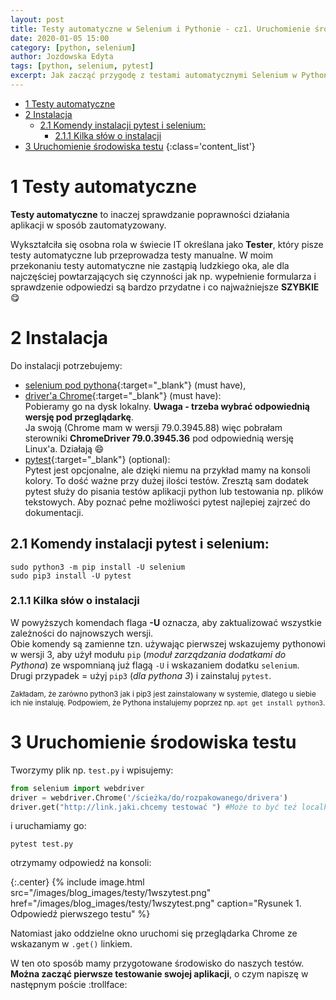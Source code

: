 ```yaml
---
layout: post
title: Testy automatyczne w Selenium i Pythonie - cz1. Uruchomienie środowiska testowego
date: 2020-01-05 15:00
category: [python, selenium]
author: Jozdowska Edyta
tags: [python, selenium, pytest]
excerpt: Jak zacząć przygodę z testami automatycznymi Selenium w Pythonie
---
```


<!-- TOC -->

- [1 Testy automatyczne](#1-testy-automatyczne)
- [2 Instalacja](#2-instalacja)
  - [2.1 Komendy instalacji pytest i selenium:](#21-komendy-instalacji-pytest-i-selenium)
    - [2.1.1 Kilka słów o instalacji](#211-kilka-s%c5%82%c3%b3w-o-instalacji)
- [3 Uruchomienie środowiska testu](#3-uruchomienie-%c5%9brodowiska-testu)
{:class='content_list'}
<!-- /TOC -->

# 1 Testy automatyczne
**Testy automatyczne** to inaczej sprawdzanie poprawności działania aplikacji w sposób zautomatyzowany. 

Wykształciła się osobna rola w świecie IT określana jako **Tester**, który pisze testy automatyczne lub przeprowadza testy manualne. W moim przekonaniu testy automatyczne nie zastąpią ludzkiego oka, ale dla najczęściej powtarzających się czynności jak np. wypełnienie formularza i sprawdzenie odpowiedzi są bardzo przydatne i co najważniejsze **SZYBKIE** :yum:

# 2 Instalacja
Do instalacji potrzebujemy:
- [selenium pod pythona](https://selenium-python.readthedocs.io){:target="_blank"} (must have), 
- [driver'a Chrome](https://chromedriver.chromium.org){:target="_blank"} (must have):  
  Pobieramy go na dysk lokalny. **Uwaga - trzeba wybrać odpowiednią wersję pod przeglądarkę**.  
  Ja swoją (Chrome mam w wersji 79.0.3945.88) więc pobrałam sterowniki **ChromeDriver 79.0.3945.36** pod odpowiednią wersję Linux'a. Działają :smile:
- [pytest](https://docs.pytest.org/en/latest/contents.html){:target="_blank"} (optional):  
  Pytest jest opcjonalne, ale dzięki niemu na przykład mamy na konsoli kolory. To dość ważne przy dużej ilości testów. Zresztą sam dodatek pytest służy do pisania testów aplikacji python lub testowania np. plików tekstowych. Aby poznać pełne możliwości pytest najlepiej zajrzeć do dokumentacji.

## 2.1 Komendy instalacji pytest i selenium:
```shell
sudo python3 -m pip install -U selenium
sudo pip3 install -U pytest
```

### 2.1.1 Kilka słów o instalacji
W powyższych komendach flaga **-U** oznacza, aby zaktualizować wszystkie zależności do najnowszych wersji.  
Obie komendy są zamienne tzn. używając pierwszej wskazujemy pythonowi w wersji 3, aby użył modułu `pip` (_moduł zarządzania dodatkami do Pythona_) ze wspomnianą już flagą `-U` i wskazaniem dodatku `selenium`.  
Drugi przypadek = użyj `pip3` (_dla pythona 3_) i zainstaluj `pytest`.

<small>Zakładam, że zarówno python3 jak i pip3 jest zainstalowany w systemie, dlatego u siebie ich nie instaluję. Podpowiem, że Pythona instalujemy poprzez np. `apt get install python3`.</small>

# 3 Uruchomienie środowiska testu
Tworzymy plik np. `test.py` i wpisujemy:
```python
from selenium import webdriver
driver = webdriver.Chrome('/ścieżka/do/rozpakowanego/drivera')
driver.get("http://link.jaki.chcemy testować ") #Może to być też localhost
```

i uruchamiamy go:
```shell
pytest test.py
```
otrzymamy odpowiedź na konsoli:

{:.center}
{%
    include image.html 
    src="/images/blog_images/testy/1wszytest.png" 
    href="/images/blog_images/testy/1wszytest.png"
    caption="Rysunek 1. Odpowiedź pierwszego testu"
%}


Natomiast jako oddzielne okno uruchomi się przeglądarka Chrome ze wskazanym w `.get()` linkiem.

W ten oto sposób mamy przygotowane środowisko do naszych testów. **Można zacząć pierwsze testowanie swojej aplikacji**, o czym napiszę w następnym poście :trollface: